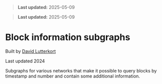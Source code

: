 > **Last updated:** 2025-05-09

> **Last updated:** 2025-05-09

# Block information subgraphs

Built by [David Lutterkort](https://github.com/lutter)

Last updated 2024

Subgraphs for various networks that make it possible to query blocks by
timestamp and number and contain some additional information.

